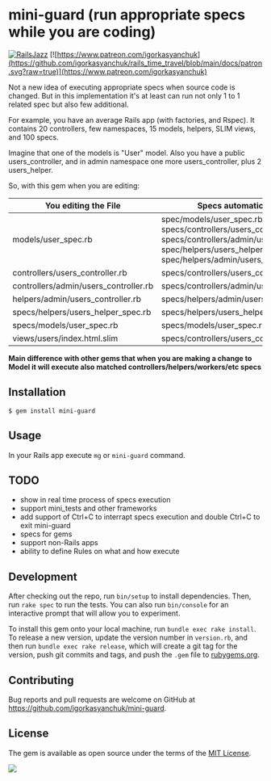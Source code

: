 # mini-guard (run appropriate specs while you are coding)

[![RailsJazz](https://github.com/igorkasyanchuk/rails_time_travel/blob/main/docs/my_other.svg?raw=true)](https://www.railsjazz.com)
[![https://www.patreon.com/igorkasyanchuk](https://github.com/igorkasyanchuk/rails_time_travel/blob/main/docs/patron.svg?raw=true)](https://www.patreon.com/igorkasyanchuk)

Not a new idea of executing appropriate specs when source code is changed. But in this implementation it's at least can run not only 1 to 1 related spec but also few additional.

For example, you have an average Rails app (with factories, and Rspec). It contains 20 controllers, few namespaces, 15 models, helpers, SLIM views, and 100 specs. 

Imagine that one of the models is "User" model. Also you have a public users_controller, and in admin namespace one more users_controller, plus 2 users_helper.

So, with this gem when you are editing:

| You editing the File | Specs automatically executed |
|-----|-----------------|
| models/user_spec.rb | spec/models/user_spec.rb, specs/controllers/users_controller_spec.rb, specs/controllers/admin/users_controller_spec.rb, spec/helpers/users_helper_spec.rb, spec/helpers/admin/users_helper_spec.rb |
| controllers/users_controller.rb | specs/controllers/users_controller_spec.rb |
| controllers/admin/users_controller.rb | specs/controllers/admin/users_controller_spec.rb |
| helpers/admin/users_controller.rb | specs/helpers/admin/users_helper_spec.rb |
| specs/helpers/users_helper_spec.rb | specs/helpers/users_helper_spec.rb |
| specs/models/user_spec.rb | specs/models/user_spec.rb |
| views/users/index.html.slim | specs/controllers/users_controller_spec.rb |


**Main difference with other gems that when you are making a change to Model it will execute also matched controllers/helpers/workers/etc specs**

## Installation

    $ gem install mini-guard

## Usage

In your Rails app execute `mg` or `mini-guard` command.

## TODO

- show in real time process of specs execution
- support mini_tests and other frameworks
- add support of Ctrl+C to interrapt specs execution and double Ctrl+C to exit mini-guard
- specs for gems
- support non-Rails apps
- ability to define Rules on what and how execute

## Development

After checking out the repo, run `bin/setup` to install dependencies. Then, run `rake spec` to run the tests. You can also run `bin/console` for an interactive prompt that will allow you to experiment.

To install this gem onto your local machine, run `bundle exec rake install`. To release a new version, update the version number in `version.rb`, and then run `bundle exec rake release`, which will create a git tag for the version, push git commits and tags, and push the `.gem` file to [rubygems.org](https://rubygems.org).

## Contributing

Bug reports and pull requests are welcome on GitHub at https://github.com/igorkasyanchuk/mini-guard.

## License

The gem is available as open source under the terms of the [MIT License](https://opensource.org/licenses/MIT).

[<img src="https://github.com/igorkasyanchuk/rails_time_travel/blob/main/docs/more_gems.png?raw=true"
/>](https://www.railsjazz.com/)
